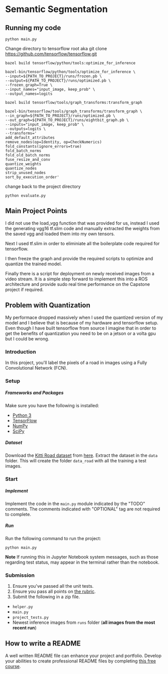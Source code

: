 # Semantic Segmentation
## Running my code
```
python main.py
```
Change directory to tensorflow root
aka git clone https://github.com/tensorflow/tensorflow.git

```
bazel build tensorflow/python/tools:optimize_for_inference

bazel-bin/tensorflow/python/tools/optimize_for_inference \
--input=${PATH_TO_PROJECT}/runs/frozen.pb \
--output=${PATH_TO_PROJECT}/runs/optimized.pb \
--frozen_graph=True \
--input_names="input_image, keep_prob" \
--output_names=logits

bazel build tensorflow/tools/graph_transforms:transform_graph

bazel-bin/tensorflow/tools/graph_transforms/transform_graph \
--in_graph=${PATH_TO_PROJECT}/runs/optimized.pb \
--out_graph=${PATH_TO_PROJECT}/runs/eightbit_graph.pb \
--inputs="input_image, keep_prob" \
--outputs=logits \
--transforms='
add_default_attributes
remove_nodes(op=Identity, op=CheckNumerics)
fold_constants(ignore_errors=true)
fold_batch_norms
fold_old_batch_norms
fuse_resize_and_conv
quantize_weights
quantize_nodes
strip_unused_nodes
sort_by_execution_order'
```

change back to the project directory

```
python evaluate.py
```

## Main Project Points
I did not use the load_vgg function that was provided for us, instead I used the generating vgg16 tf.slim code and manually extracted the weights from the saved vgg and loaded them into my own tensors.

Next I used tf.slim in order to eliminiate all the boilerplate code required for tensorflow.  

I then freeze the graph and provide the required scripts to optimize and quantize the trained model.

Finally there is a script for deployment on newly received images from a video stream.  It is a simple step forward to implement this into a ROS architecture and provide sudo real time performance on the Capstone project if required.

## Problem with Quantization
My performace dropped massively when I used the quantized version of my model and I believe that is because of my hardware and tensorflow setup.  Even though I have built tensorflow from source I imagine that in order to get the benefits of quantization you need to be on a jetson or a volta gpu but I could be wrong.


### Introduction
In this project, you'll label the pixels of a road in images using a Fully Convolutional Network (FCN).

### Setup
##### Frameworks and Packages
Make sure you have the following is installed:
 - [Python 3](https://www.python.org/)
 - [TensorFlow](https://www.tensorflow.org/)
 - [NumPy](http://www.numpy.org/)
 - [SciPy](https://www.scipy.org/)
##### Dataset
Download the [Kitti Road dataset](http://www.cvlibs.net/datasets/kitti/eval_road.php) from [here](http://www.cvlibs.net/download.php?file=data_road.zip).  Extract the dataset in the `data` folder.  This will create the folder `data_road` with all the training a test images.

### Start
##### Implement
Implement the code in the `main.py` module indicated by the "TODO" comments.
The comments indicated with "OPTIONAL" tag are not required to complete.
##### Run
Run the following command to run the project:
```
python main.py
```
**Note** If running this in Jupyter Notebook system messages, such as those regarding test status, may appear in the terminal rather than the notebook.

### Submission
1. Ensure you've passed all the unit tests.
2. Ensure you pass all points on [the rubric](https://review.udacity.com/#!/rubrics/989/view).
3. Submit the following in a zip file.
 - `helper.py`
 - `main.py`
 - `project_tests.py`
 - Newest inference images from `runs` folder  (**all images from the most recent run**)

 ## How to write a README
A well written README file can enhance your project and portfolio.  Develop your abilities to create professional README files by completing [this free course](https://www.udacity.com/course/writing-readmes--ud777).
